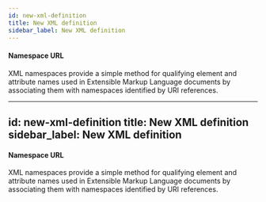 ```yaml
---
id: new-xml-definition
title: New XML definition
sidebar_label: New XML definition
---
```

#### Namespace URL
XML namespaces provide a simple method for qualifying element and attribute names used in Extensible Markup Language documents by associating them with namespaces identified by URI references.

---
id: new-xml-definition
title: New XML definition
sidebar_label: New XML definition
---
#### Namespace URL
XML namespaces provide a simple method for qualifying element and attribute names used in Extensible Markup Language documents by associating them with namespaces identified by URI references.

